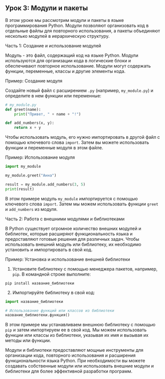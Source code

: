 ## Урок 3: Модули и пакеты

В этом уроке мы рассмотрим модули и пакеты в языке программирования Python. Модули позволяют организовать код в отдельные файлы для повторного использования, а пакеты объединяют несколько модулей в иерархическую структуру.

Часть 1: Создание и использование модулей

Модуль - это файл, содержащий код на языке Python. Модули используются для организации кода в логические блоки и обеспечивают повторное использование. Модули могут содержать функции, переменные, классы и другие элементы кода.

Пример: Создание модуля

Создайте новый файл с расширением `.py` (например, `my_module.py`) и определите в нем функции или переменные:

```python
# my_module.py
def greet(name):
    print("Привет, " + name + "!")

def add_numbers(x, y):
    return x + y
```

Чтобы использовать модуль, его нужно импортировать в другой файл с помощью ключевого слова `import`. Затем вы можете использовать функции и переменные модуля в этом файле.

Пример: Использование модуля

```python
import my_module

my_module.greet("Анна")

result = my_module.add_numbers(3, 5)
print(result)
```

В этом примере модуль `my_module` импортируется с помощью ключевого слова `import`. Затем мы можем использовать функции `greet` и `add_numbers` из модуля.

Часть 2: Работа с внешними модулями и библиотеками

В Python существует огромное количество внешних модулей и библиотек, которые расширяют функциональность языка и предоставляют готовые решения для различных задач. Чтобы использовать внешний модуль или библиотеку, их необходимо установить и импортировать в свой код.

Пример: Установка и использование внешней библиотеки

1. Установите библиотеку с помощью менеджера пакетов, например, `pip`. В командной строке выполните:

```
pip install название_библиотеки
```

2. Импортируйте библиотеку в свой код:

```python
import название_библиотеки

# Использование функций или классов из библиотеки
название_библиотеки.функция()
```

В этом примере мы устанавливаем внешнюю библиотеку с помощью `pip` и затем импортируем ее в свой код. Мы можем использовать функции или классы из библиотеки, указывая их имя и вызывая их методы или функции.

Модули и библиотеки предоставляют мощные инструменты для организации кода, повторного использования и расширения функциональности языка Python. При необходимости вы можете создавать собственные модули или использовать внешние модули и библиотеки для более эффективной разработки программ.
